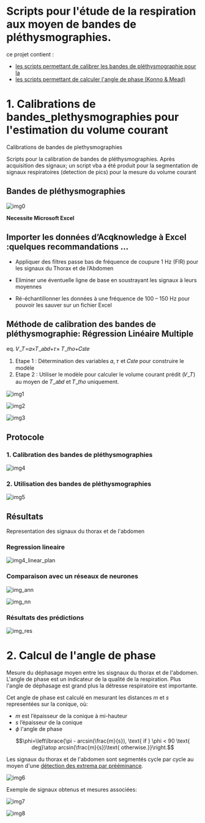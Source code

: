 # Scripts pour l'étude de la respiration aux moyen de bandes de pléthysmographies.

ce projet contient :
- [les scripts permettant de calibrer les bandes de pléthysmographie pour la](excel_tool/)
- [les scripts permettant de calculer l'angle de phase (Konno & Mead)](matlab_tools)

# 1. Calibrations de bandes_plethysmographies pour l'estimation du volume courant
Calibrations de bandes de plethysmographies

Scripts pour la calibration de bandes de pléthysmographies.
Après acquisition des signaux; un script vba a été produit pour la segmentation de signaux respiratoires (detection de pics) pour la mesure du volume courant

## Bandes de pléthysmographies

![img0](img/bande_de_plethy.png)

**Necessite Microsoft Excel**

## Importer les données d’Acqknowledge à Excel :quelques recommandations …

- Appliquer des filtres passe bas de fréquence de coupure 1 Hz (FIR) pour les signaux du Thorax et de l’Abdomen

- Eliminer une éventuelle ligne de base en soustrayant les signaux à leurs moyennes

- Ré-échantillonner les données à une fréquence de 100 – 150 Hz pour pouvoir les sauver sur un fichier Excel

## Méthode de calibration des bandes de pléthysmographie: Régression Linéaire Multiple

eq. 𝑉_𝑇=𝛼×𝑇_𝑎𝑏𝑑+𝜏× 𝑇_𝑡ℎ𝑜+𝐶𝑠𝑡𝑒

1. Etape 1 : Détermination des variables 𝛼, 𝜏 et 𝐶𝑠𝑡𝑒 pour construire le modèle
2. Etape 2 : Utiliser le modèle pour calculer le volume courant prédit (𝑉_𝑇) au moyen de 𝑇_𝑎𝑏𝑑 et 𝑇_𝑡ℎ𝑜 uniquement. 


![img1](img/img1.jpg)

![img2](img/img2.jpg)

![img3](img/img3.jpg)

## Protocole

### 1. Calibration des bandes de pléthysmographies
![img4](img/img4.jpg)
### 2. Utilisation des bandes de pléthysmographies
![img5](img/img5.jpg)

## Résultats

Representation des signaux du thorax et de l'abdomen 

### Regression lineaire

![img4_linear_plan](img/img4_linear_plan.jpg)


### Comparaison avec un réseaux de neurones

![img_ann](img/img_bayesian.jpg)

![img_nn](img/img_neural_net.jpg)

### Résultats des prédictions

![img_res](img/prediction_res.jpg)

# 2. Calcul de l'angle de phase

Mesure du déphasage moyen entre les sisgnaux du thorax et de l'abdomen.
L'angle de phase est un indicateur de la qualité de la respiration.
Plus l'angle de déphasage est grand plus la détresse respiratoire est importante.

Cet angle de phase est calculé en mesurant les distances $m$ et $s$ representées sur la conique, où:
- $m$ est l’épaisseur de la conique à mi-hauteur
- $s$ l’épaisseur de la conique
- $\phi$ l'angle de phase

$$\phi=\left\lbrace{\pi - arcsin(\frac{m}{s}), \text{ if } \phi < 90 \text{ deg}\atop arcsin(\frac{m}{s})\text{ otherwise.}}\right.$$ 

Les signaux du thorax et de l'abdomen sont segmentés cycle par cycle au moyen d'une [détection des extrema par prééminance](https://fr.mathworks.com/help/signal/ref/findpeaks.html).

![img6](img/km-illustration.png)

Exemple de signaux obtenus et mesures associées:

![img7](img/km-plot1.tif)

![img8](img/km-plot2.png)
